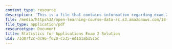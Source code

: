 ```yaml
---
content_type: resource
description: 'This is a file that contains information regarding exam 2 solution. '
file: /media/https%3A/open-learning-course-data-rc.s3.amazonaws.com/18-443-statistics-for-applications-spring-2015/73d87f2cdc96f620c535ed1b1ab1515c_MIT18_443S15_Exam2_Sol.pdf
file_type: application/pdf
resourcetype: Document
title: Statistics for Applications Exam 2 Solution
uid: 73d87f2c-dc96-f620-c535-ed1b1ab1515c
---
```

